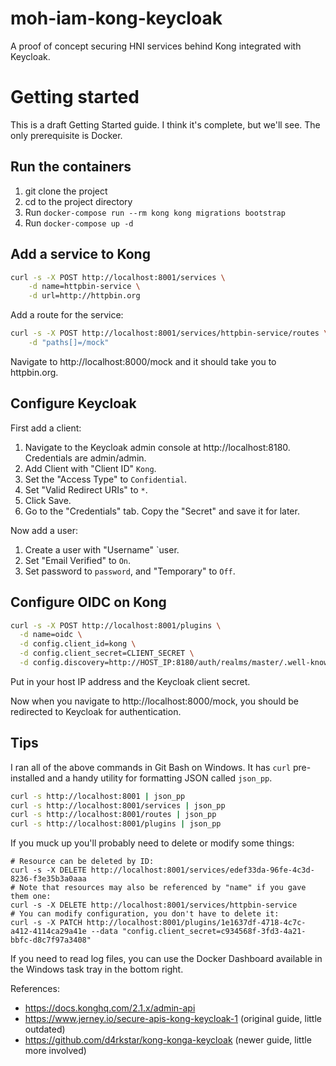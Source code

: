 # moh-iam-kong-keycloak
A proof of concept securing HNI services behind Kong integrated with Keycloak.

# Getting started

This is a draft Getting Started guide. I think it's complete, but we'll see. The only prerequisite is Docker.

## Run the containers

1. git clone the project
2. cd to the project directory
3. Run `docker-compose run --rm kong kong migrations bootstrap`
4. Run `docker-compose up -d`

## Add a service to Kong

```bash
curl -s -X POST http://localhost:8001/services \
    -d name=httpbin-service \
    -d url=http://httpbin.org
```

Add a route for the service:

```bash
curl -s -X POST http://localhost:8001/services/httpbin-service/routes \
    -d "paths[]=/mock"
```

Navigate to http://localhost:8000/mock and it should take you to httpbin.org.

## Configure Keycloak

First add a client:

1. Navigate to the Keycloak admin console at http://localhost:8180. Credentials are admin/admin.
2. Add Client with "Client ID" `Kong`.
3. Set the "Access Type" to `Confidential`.
4. Set "Valid Redirect URIs" to `*`.
5. Click Save.
6. Go to the "Credentials" tab. Copy the "Secret" and save it for later.

Now add a user:

1. Create a user with "Username" `user. 
2. Set "Email Verified" to `On`.
3. Set password to `password`, and "Temporary" to `Off`.

## Configure OIDC on Kong

```bash
curl -s -X POST http://localhost:8001/plugins \
  -d name=oidc \
  -d config.client_id=kong \
  -d config.client_secret=CLIENT_SECRET \
  -d config.discovery=http://HOST_IP:8180/auth/realms/master/.well-known/openid-configuration
```

Put in your host IP address and the Keycloak client secret.

Now when you navigate to http://localhost:8000/mock, you should be redirected to Keycloak for authentication.

## Tips

I ran all of the above commands in Git Bash on Windows. It has `curl` pre-installed and a handy utility for formatting JSON called `json_pp`.

```bash
curl -s http://localhost:8001 | json_pp
curl -s http://localhost:8001/services | json_pp
curl -s http://localhost:8001/routes | json_pp
curl -s http://localhost:8001/plugins | json_pp
```

If you muck up you'll probably need to delete or modify some things:

```
# Resource can be deleted by ID:
curl -s -X DELETE http://localhost:8001/services/edef33da-96fe-4c3d-8236-f3e35b3a0aaa
# Note that resources may also be referenced by "name" if you gave them one:
curl -s -X DELETE http://localhost:8001/services/httpbin-service
# You can modify configuration, you don't have to delete it:
curl -s -X PATCH http://localhost:8001/plugins/1e1637df-4718-4c7c-a412-4114ca29a41e --data "config.client_secret=c934568f-3fd3-4a21-bbfc-d8c7f97a3408"
```

If you need to read log files, you can use the Docker Dashboard available in the Windows task tray in the bottom right.

References:
* https://docs.konghq.com/2.1.x/admin-api
* https://www.jerney.io/secure-apis-kong-keycloak-1 (original guide, little outdated)
* https://github.com/d4rkstar/kong-konga-keycloak (newer guide, little more involved)

